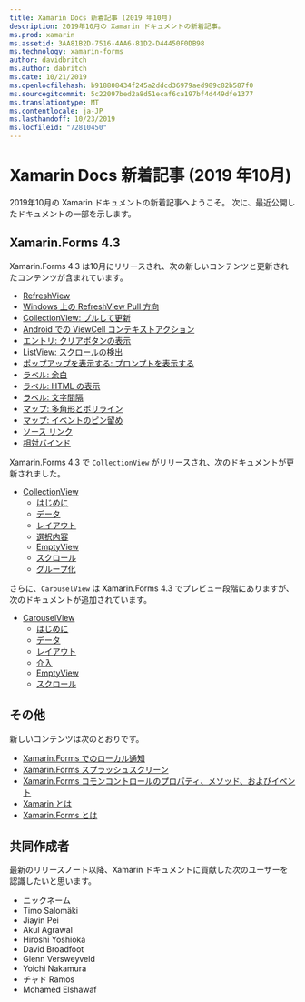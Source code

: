 ```yaml
---
title: Xamarin Docs 新着記事 (2019 年10月)
description: 2019年10月の Xamarin ドキュメントの新着記事。
ms.prod: xamarin
ms.assetid: 3AA81B2D-7516-4AA6-81D2-D44450F0DB98
ms.technology: xamarin-forms
author: davidbritch
ms.author: dabritch
ms.date: 10/21/2019
ms.openlocfilehash: b918808434f245a2ddcd36979aed989c82b587f0
ms.sourcegitcommit: 5c22097bed2a8d51ecaf6ca197bf4d449dfe1377
ms.translationtype: MT
ms.contentlocale: ja-JP
ms.lasthandoff: 10/23/2019
ms.locfileid: "72810450"
---
```

# <a name="xamarin-docs-whats-new-october-2019"></a>Xamarin Docs 新着記事 (2019 年10月)

2019年10月の Xamarin ドキュメントの新着記事へようこそ。 次に、最近公開したドキュメントの一部を示します。

## <a name="xamarinforms-43"></a>Xamarin.Forms 4.3

Xamarin.Forms 4.3 は10月にリリースされ、次の新しいコンテンツと更新されたコンテンツが含まれています。

- [RefreshView](~/xamarin-forms/user-interface/refreshview.md)
- [Windows 上の RefreshView Pull 方向](~/xamarin-forms/platform/windows/refreshview-pulldirection.md)
- [CollectionView: プルして更新](~/xamarin-forms/user-interface/collectionview/populate-data.md#pull-to-refresh)
- [Android での ViewCell コンテキストアクション](~/xamarin-forms/platform/android/viewcell-context-actions.md)
- [エントリ: クリアボタンの表示](~/xamarin-forms/user-interface/text/entry.md#displaying-a-clear-button)
- [ListView: スクロールの検出](~/xamarin-forms/user-interface/listview/interactivity.md#detect-scrolling)
- [ポップアップを表示する: プロンプトを表示する](~/xamarin-forms/user-interface/pop-ups.md#display-a-prompt)
- [ラベル: 余白](~/xamarin-forms/user-interface/text/label.md#padding)
- [ラベル: HTML の表示](~/xamarin-forms/user-interface/text/label.md#display-html)
- [ラベル: 文字間隔](~/xamarin-forms/user-interface/text/label.md#character-spacing)
- [マップ: 多角形とポリライン](~/xamarin-forms/user-interface/map/polygons.md)
- [マップ: イベントのピン留め](~/xamarin-forms/user-interface/map/pins.md#interact-with-a-pin)
- [ソース リンク](~/xamarin-forms/internals/sourcelink.md)
- [相対バインド](~/xamarin-forms/app-fundamentals/data-binding/relative-bindings.md)

Xamarin.Forms 4.3 で `CollectionView` がリリースされ、次のドキュメントが更新されました。

- [CollectionView](~/xamarin-forms/user-interface/collectionview/index.md)
  - [はじめに](~/xamarin-forms/user-interface/collectionview/introduction.md)
  - [データ](~/xamarin-forms/user-interface/collectionview/populate-data.md)
  - [レイアウト](~/xamarin-forms/user-interface/collectionview/layout.md)
  - [選択内容](~/xamarin-forms/user-interface/collectionview/selection.md)
  - [EmptyView](~/xamarin-forms/user-interface/collectionview/emptyview.md)
  - [スクロール](~/xamarin-forms/user-interface/collectionview/scrolling.md)
  - [グループ化](~/xamarin-forms/user-interface/collectionview/grouping.md)

さらに、`CarouselView` は Xamarin.Forms 4.3 でプレビュー段階にありますが、次のドキュメントが追加されています。

- [CarouselView](~/xamarin-forms/user-interface/carouselview/index.md)
  - [はじめに](~/xamarin-forms/user-interface/carouselview/introduction.md)
  - [データ](~/xamarin-forms/user-interface/carouselview/populate-data.md)
  - [レイアウト](~/xamarin-forms/user-interface/carouselview/layout.md)
  - [介入](~/xamarin-forms/user-interface/carouselview/interaction.md)
  - [EmptyView](~/xamarin-forms/user-interface/carouselview/emptyview.md)
  - [スクロール](~/xamarin-forms/user-interface/carouselview/scrolling.md)

## <a name="other"></a>その他

新しいコンテンツは次のとおりです。

- [Xamarin.Forms でのローカル通知](~/xamarin-forms/app-fundamentals/local-notifications.md)
- [Xamarin.Forms スプラッシュスクリーン](~/xamarin-forms/user-interface/splashscreen.md)
- [Xamarin.Forms コモンコントロールのプロパティ、メソッド、およびイベント](~/xamarin-forms/user-interface/controls/common-properties.md)
- [Xamarin とは](~/get-started/what-is-xamarin.md)
- [Xamarin.Forms とは](~/get-started/what-is-xamarin-forms.md)

## <a name="contributors"></a>共同作成者

最新のリリースノート以降、Xamarin ドキュメントに貢献した次のユーザーを認識したいと思います。

- ニックネーム
- Timo Salomäki
- Jiayin Pei
- Akul Agrawal
- Hiroshi Yoshioka
- David Broadfoot
- Glenn Versweyveld
- Yoichi Nakamura
- チャド Ramos
- Mohamed Elshawaf
